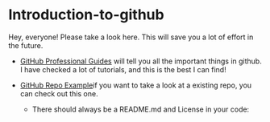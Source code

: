 # Introduction-to-github
Hey, everyone! Please take a look here. This will save you a lot of effort in the future.

- [GitHub Professional Guides](https://www.youtube.com/playlist?list=PLg7s6cbtAD15mfk2YVHy2U8Ileig_yEZW) will tell you all the important things in github. I have checked a lot of tutorials, and this is the best I can find!

- [GitHub Repo Example](https://github.com/TREC-LAB/interesting-ros2)if you want to take a look at a existing repo, you can check out this one.
    - There should always be a README.md and License in your code:
